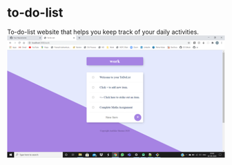 # to-do-list
To-do-list website that helps you keep track of your daily activities.
![Image of Yaktocat](https://github.com/ambika-sharmaa/to-do-list/blob/master/Screenshot%20(366).png)
